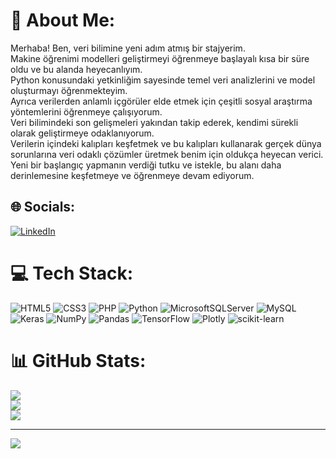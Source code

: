 # 💫 About Me:
Merhaba! Ben, veri bilimine yeni adım atmış bir stajyerim. <br>Makine öğrenimi modelleri geliştirmeyi öğrenmeye başlayalı kısa bir süre oldu ve bu alanda heyecanlıyım. <br>Python konusundaki yetkinliğim sayesinde temel veri analizlerini ve model oluşturmayı öğrenmekteyim. <br>Ayrıca verilerden anlamlı içgörüler elde etmek için çeşitli sosyal araştırma yöntemlerini öğrenmeye çalışıyorum. <br>Veri bilimindeki son gelişmeleri yakından takip ederek, kendimi sürekli olarak geliştirmeye odaklanıyorum. <br>Verilerin içindeki kalıpları keşfetmek ve bu kalıpları kullanarak gerçek dünya sorunlarına veri odaklı çözümler üretmek benim için oldukça heyecan verici. <br>Yeni bir başlangıç yapmanın verdiği tutku ve istekle, bu alanı daha derinlemesine keşfetmeye ve öğrenmeye devam ediyorum.


## 🌐 Socials:
[![LinkedIn](https://img.shields.io/badge/LinkedIn-%230077B5.svg?logo=linkedin&logoColor=white)](https://linkedin.com/in/https://www.linkedin.com/in/talha-pamukcu-9aa66b251/) 

# 💻 Tech Stack:
![HTML5](https://img.shields.io/badge/html5-%23E34F26.svg?style=for-the-badge&logo=html5&logoColor=white) ![CSS3](https://img.shields.io/badge/css3-%231572B6.svg?style=for-the-badge&logo=css3&logoColor=white) ![PHP](https://img.shields.io/badge/php-%23777BB4.svg?style=for-the-badge&logo=php&logoColor=white) ![Python](https://img.shields.io/badge/python-3670A0?style=for-the-badge&logo=python&logoColor=ffdd54) ![MicrosoftSQLServer](https://img.shields.io/badge/Microsoft%20SQL%20Sever-CC2927?style=for-the-badge&logo=microsoft%20sql%20server&logoColor=white) ![MySQL](https://img.shields.io/badge/mysql-%2300f.svg?style=for-the-badge&logo=mysql&logoColor=white) ![Keras](https://img.shields.io/badge/Keras-%23D00000.svg?style=for-the-badge&logo=Keras&logoColor=white) ![NumPy](https://img.shields.io/badge/numpy-%23013243.svg?style=for-the-badge&logo=numpy&logoColor=white) ![Pandas](https://img.shields.io/badge/pandas-%23150458.svg?style=for-the-badge&logo=pandas&logoColor=white) ![TensorFlow](https://img.shields.io/badge/TensorFlow-%23FF6F00.svg?style=for-the-badge&logo=TensorFlow&logoColor=white) ![Plotly](https://img.shields.io/badge/Plotly-%233F4F75.svg?style=for-the-badge&logo=plotly&logoColor=white) ![scikit-learn](https://img.shields.io/badge/scikit--learn-%23F7931E.svg?style=for-the-badge&logo=scikit-learn&logoColor=white)
# 📊 GitHub Stats:
![](https://github-readme-stats.vercel.app/api?username=PMKC3234&theme=swift&hide_border=true&include_all_commits=false&count_private=false)<br/>
![](https://github-readme-streak-stats.herokuapp.com/?user=PMKC3234&theme=swift&hide_border=true)<br/>
![](https://github-readme-stats.vercel.app/api/top-langs/?username=PMKC3234&theme=swift&hide_border=true&include_all_commits=false&count_private=false&layout=compact)

---
[![](https://visitcount.itsvg.in/api?id=PMKC3234&icon=0&color=0)](https://visitcount.itsvg.in)

<!-- Proudly created with GPRM ( https://gprm.itsvg.in ) -->
